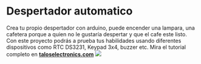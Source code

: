 # Despertador automatico
Crea tu propio despertador con arduino, puede encender una lampara, una cafetera porque a quien no le gustaría despertar y que el cafe este listo. Con este proyecto podrás a prueba tus habilidades usando diferentes dispositivos como RTC DS3231, Keypad 3x4, buzzer etc. Mira el tutorial completo en [**taloselectronics.com**](https://www.taloselectronics.com/blogs/tutoriales/proyecto-despertador-automatico-con-rtc-ds3231 "taloselectronics.com")
![](https://cdn.shopify.com/s/files/1/0020/8027/6524/files/Portada_Despertador_automatico_grande.png?v=1582926981)

